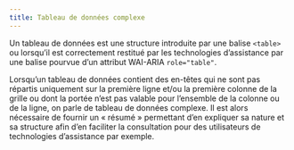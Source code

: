 ```yaml
---
title: Tableau de données complexe
---
```


Un tableau de données est une structure introduite par une balise `<table>` ou
lorsqu’il est correctement restitué par les technologies d’assistance par une
balise pourvue d’un attribut WAI-ARIA `role="table"`.

Lorsqu’un tableau de données contient des en-têtes qui ne sont pas répartis
uniquement sur la première ligne et/ou la première colonne de la grille ou
dont la portée n’est pas valable pour l’ensemble de la colonne ou de la ligne,
on parle de tableau de données complexe. Il est alors nécessaire de fournir un
« résumé » permettant d’en expliquer sa nature et sa structure afin d’en
faciliter la consultation pour des utilisateurs de technologies d’assistance
par exemple.
